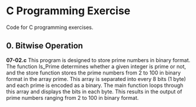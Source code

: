# C Programming Exercise
Code for C programming exercises.

## 0. Bitwise Operation
**07-02.c**
This program is designed to store prime numbers in binary format. The function Is_Prime determines whether a given integer is prime or not, and the store function stores the prime numbers from 2 to 100 in binary format in the array prime. This array is separated into every 8 bits (1 byte) and each prime is encoded as a binary. The main function loops through this array and displays the bits in each byte. This results in the output of prime numbers ranging from 2 to 100 in binary format.
